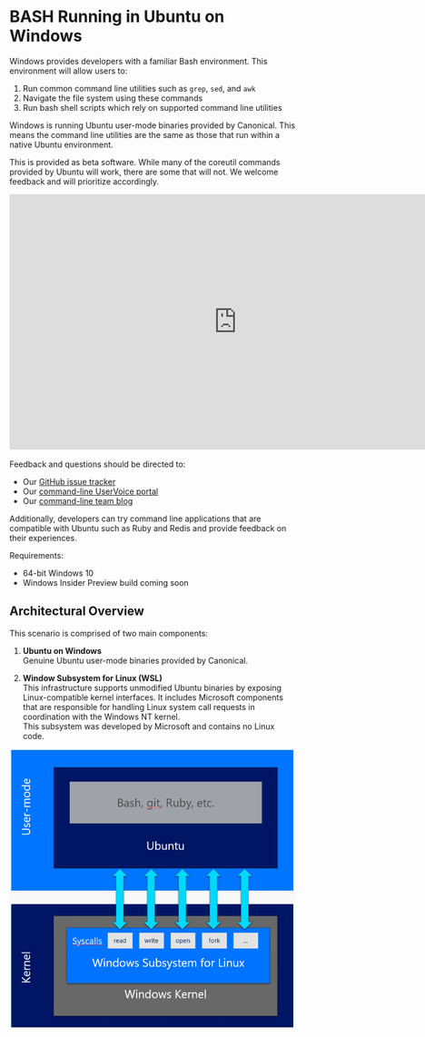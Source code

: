 # BASH Running in Ubuntu on Windows

Windows provides developers with a familiar Bash environment. This environment will allow users to:

1.	Run common command line utilities such as `grep`, `sed`, and `awk`
2.	Navigate the file system using these commands
3.	Run bash shell scripts which rely on supported command line utilities

Windows is running Ubuntu user-mode binaries provided by Canonical.  This means the command line utilities are the same as those that run within a native Ubuntu environment.  

This is provided as beta software.  While many of the coreutil commands provided by Ubuntu will work, there are some that will not.  We welcome feedback and will prioritize accordingly.  

<iframe src="https://channel9.msdn.com/Events/Build/2016/P488/player" width="800" height="450"  allowFullScreen="true" frameBorder="0" scrolling="no"></iframe>


Feedback and questions should be directed to:
* Our [GitHub issue tracker](https://github.com/Microsoft/CommandLine-Documentation/issues)
* Our [command-line UserVoice portal](https://wpdev.uservoice.com/forums/266908-command-prompt/filters/top)
* Our [command-line team blog](https://blogs.msdn.microsoft.com/commandline/)

Additionally, developers can try command line applications that are compatible with Ubuntu such as Ruby and Redis and provide feedback on their experiences.

Requirements:
* 64-bit Windows 10 
* Windows Insider Preview build coming soon

## Architectural Overview

This scenario is comprised of two main components:

1.	**Ubuntu on Windows**  
  Genuine Ubuntu user-mode binaries provided by Canonical. 

2.	**Window Subsystem for Linux (WSL)**  
  This infrastructure supports unmodified Ubuntu binaries by exposing Linux-compatible kernel interfaces.  It includes Microsoft components that are responsible for handling Linux system call requests in coordination with the Windows NT kernel.  
  This subsystem was developed by Microsoft and contains no Linux code.

![](media/architecture.png)

